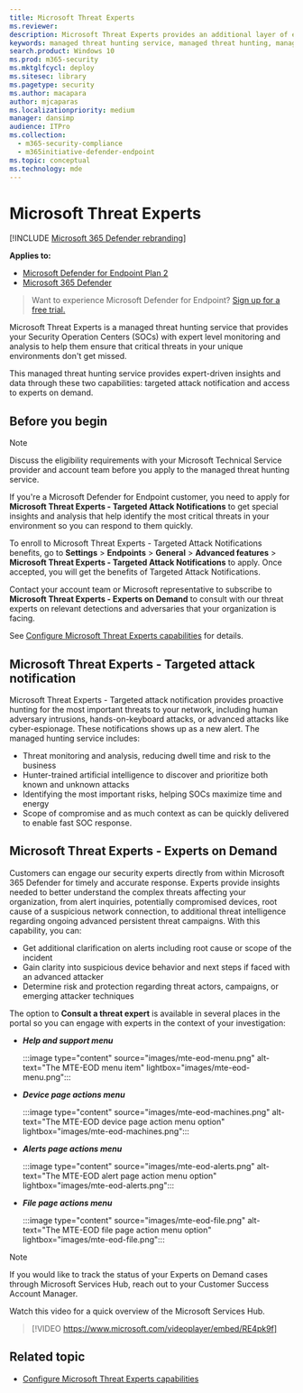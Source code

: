 ```yaml
---
title: Microsoft Threat Experts
ms.reviewer:
description: Microsoft Threat Experts provides an additional layer of expertise to Microsoft Defender for Endpoint.
keywords: managed threat hunting service, managed threat hunting, managed detection and response (MDR) service, MTE, Microsoft Threat Experts, MTE-TAN, targeted attack notification, Targeted Attack Notification
search.product: Windows 10
ms.prod: m365-security
ms.mktglfcycl: deploy
ms.sitesec: library
ms.pagetype: security
ms.author: macapara
author: mjcaparas
ms.localizationpriority: medium
manager: dansimp
audience: ITPro
ms.collection:
  - m365-security-compliance
  - m365initiative-defender-endpoint
ms.topic: conceptual
ms.technology: mde
---
```


# Microsoft Threat Experts

[!INCLUDE [Microsoft 365 Defender rebranding](../../includes/microsoft-defender.md)]

**Applies to:**
- [Microsoft Defender for Endpoint Plan 2](https://go.microsoft.com/fwlink/p/?linkid=2154037)
- [Microsoft 365 Defender](https://go.microsoft.com/fwlink/?linkid=2118804)

> Want to experience Microsoft Defender for Endpoint? [Sign up for a free trial.](https://signup.microsoft.com/create-account/signup?products=7f379fee-c4f9-4278-b0a1-e4c8c2fcdf7e&ru=https://aka.ms/MDEp2OpenTrial?ocid=docs-wdatp-exposedapis-abovefoldlink)

Microsoft Threat Experts is a managed threat hunting service that provides your Security Operation Centers (SOCs) with expert level monitoring and analysis to help them ensure that critical threats in your unique environments don't get missed.

This managed threat hunting service provides expert-driven insights and data through these two capabilities: targeted attack notification and access to experts on demand.

## Before you begin

> [!NOTE]
> Discuss the eligibility requirements with your Microsoft Technical Service provider and account team before you apply to the managed threat hunting service.

If you're a Microsoft Defender for Endpoint customer, you need to apply for **Microsoft Threat Experts - Targeted Attack Notifications** to get special insights and analysis that help identify the most critical threats in your environment so you can respond to them quickly.

To enroll to Microsoft Threat Experts - Targeted Attack Notifications benefits, go to **Settings** \> **Endpoints** \> **General** \> **Advanced features** \> **Microsoft Threat Experts - Targeted Attack Notifications** to apply. Once accepted, you will get the benefits of Targeted Attack Notifications.

Contact your account team or Microsoft representative to subscribe to **Microsoft Threat Experts - Experts on Demand** to consult with our threat experts on relevant detections and adversaries that your organization is facing.

See [Configure Microsoft Threat Experts capabilities](/microsoft-365/security/defender-endpoint/configure-microsoft-threat-experts#before-you-begin) for details.

## Microsoft Threat Experts - Targeted attack notification

Microsoft Threat Experts - Targeted attack notification provides proactive hunting for the most important threats to your network, including human adversary intrusions, hands-on-keyboard attacks, or advanced attacks like cyber-espionage. These notifications shows up as a new alert. The managed hunting service includes:

- Threat monitoring and analysis, reducing dwell time and risk to the business
- Hunter-trained artificial intelligence to discover and prioritize both known and unknown attacks
- Identifying the most important risks, helping SOCs maximize time and energy
- Scope of compromise and as much context as can be quickly delivered to enable fast SOC response.

## Microsoft Threat Experts - Experts on Demand

Customers can engage our security experts directly from within Microsoft 365 Defender for timely and accurate response. Experts provide insights needed to better understand the complex threats affecting your organization, from alert inquiries, potentially compromised devices, root cause of a suspicious network connection, to additional threat intelligence regarding ongoing advanced persistent threat campaigns. With this capability, you can:

- Get additional clarification on alerts including root cause or scope of the incident
- Gain clarity into suspicious device behavior and next steps if faced with an advanced attacker
- Determine risk and protection regarding threat actors, campaigns, or emerging attacker techniques

The option to **Consult a threat expert** is available in several places in the portal so you can engage with experts in the context of your investigation:

- ***Help and support menu***

  :::image type="content" source="images/mte-eod-menu.png" alt-text="The MTE-EOD menu item" lightbox="images/mte-eod-menu.png":::

- ***Device page actions menu***

  :::image type="content" source="images/mte-eod-machines.png" alt-text="The MTE-EOD device page action menu option" lightbox="images/mte-eod-machines.png":::

- ***Alerts page actions menu***

  :::image type="content" source="images/mte-eod-alerts.png" alt-text="The MTE-EOD alert page action menu option" lightbox="images/mte-eod-alerts.png":::

- ***File page actions menu***

  :::image type="content" source="images/mte-eod-file.png" alt-text="The MTE-EOD file page action menu option" lightbox="images/mte-eod-file.png":::

> [!NOTE]
> If you would like to track the status of your Experts on Demand cases through Microsoft Services Hub, reach out to your Customer Success Account Manager.

Watch this video for a quick overview of the Microsoft Services Hub.

> [!VIDEO https://www.microsoft.com/videoplayer/embed/RE4pk9f]

## Related topic

- [Configure Microsoft Threat Experts capabilities](configure-microsoft-threat-experts.md)
